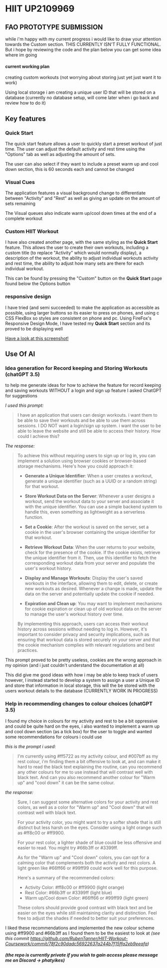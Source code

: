 # HIIT UP2109969

## FAO PROTOTYPE SUBMISSION

while i'm happy with my current progress i would like to draw your attention towards the Custom section. THIS CURRENTLY ISN'T FULLY FUNCTIONAL. But i hope by reviewing the code and the plan below you can get some idea where im going

#### current working plan

creating custom workouts (not worrying about storing just yet just want it to work)

Using local storage i am creating a unique user ID that will be stored on a database (currently no database setup, will come later when i go back and review how to do it)

## Key features

### Quick Start

The quick start feature allows a user to quickly start a preset workout of just time. The user can adjust the default activity and rest time using the "Options" tab as well as adjusting the amount of sets.

The user can also select if they want to include a preset warm up and cool down section, this is 60 seconds each and cannot be changed

### Visual Cues

The application features a visual background change to differentiate between "Activity" and "Rest" as well as giving an update on the amount of sets remaining

The Visual queues also indicate warm up/cool down times at the end of a complete workout

### Custom HIIT Workout

I have also created another page, with the same styling as the **Quick Start** feature. This allows the user to create their own workouts, including a custom title (to replace "Activity" which would normally display), a description of the workout, the ability to adjust individual workouts activity and rest time, the ability to adjust how many sets are there for each individual workout.

This can be found by pressing the "Custom" button on the **Quick Start** page found below the Options button

### responsive design

I have tried (and semi succeeded) to make the application as accessible as possible, using larger buttons so its easier to press on phones, and using c
CSS FlexBox so styles are consistent on phone and pc. Using FireFox's Responsive Design Mode, I have tested my **Quick Start** section and its proved to be displaying well

[Have a look at this screenshot!](/README-images/Screenshot%202024-03-11%20at%2016.54.37.png "Responsive Design Mode For Quick Start Page")

## Use Of AI

### Idea generation for Record keeping and Storing Workouts (chatGPT 3.5)

to help me generate ideas for how to achieve the feature for record keeping and saving workouts WITHOUT a login and sign up feature I asked ChatGPT for suggestions

_I used this prompt:_

> I have an application that users can design workouts. i want them to be able to save their workouts and be able to use them across sessions. I DO NOT want a login/sign up system. i want the user to be able to leave the website and still be able to access their history.
> How could I achieve this?

_The response:_

> To achieve this without requiring users to sign up or log in, you can implement a solution using browser cookies or browser-based storage mechanisms. Here's how you could approach it:
>
> - **Generate a Unique Identifier**: When a user creates a workout, generate a unique identifier (such as a UUID or a random string) for that workout.
>
> - **Store Workout Data on the Server**: Whenever a user designs a workout, send the workout data to your server and associate it with the unique identifier. You can use a simple backend system to handle this, even something as lightweight as a serverless function.
>
> - **Set a Cookie**: After the workout is saved on the server, set a cookie in the user's browser containing the unique identifier for that workout.
>
> - **Retrieve Workout Data**: When the user returns to your website, check for the presence of the cookie. If the cookie exists, retrieve the unique identifier from it. Then, use this identifier to fetch the corresponding workout data from your server and populate the user's workout history.
>
> - **Display and Manage Workouts**: Display the user's saved workouts in the interface, allowing them to edit, delete, or create new workouts as desired. Whenever a change is made, update the data on the server and potentially update the cookie if needed.
>
> - **Expiration and Clean up**: You may want to implement mechanisms for cookie expiration or clean up of old workout data on the server to manage the user's workout history over time.
>
> By implementing this approach, users can access their workout history across sessions without needing to log in. However, it's important to consider privacy and security implications, such as ensuring that workout data is stored securely on your server and that the cookie mechanism complies with relevant regulations and best practices.

This prompt proved to be pretty useless, cookies are the wrong approach in my opinion (and i just couldn't understand the documentation at all)

This did give me good ideas with how i may be able to keep track of users however, I instead started to develop a system to assign a user a Unique ID and store that information in local storage, this will the be stored with the users workout details to the database (CURRENTLY WORK IN PROGRESS)

### Help in recommending changes to colour choices (chatGPT 3.5)

I found my choice in colours for my activity and rest to be a bit oppressive and could be quite hard on the eyes, i also wanted to implement a warm up and cool down section (as a tick box) for the user to toggle and wanted some recommendations for colours i could use

_this is the prompt i used:_

> I'm currently using #ff5722 as my activity colour, and #007bff as my rest colour, i'm finding them a bit offensive to look at, and can make it hard to read the black text explaining the routine, can you recommend any other colours for me to use instead that will contrast well with black text. And can you also recommend another colour for "Warm up" and "cool down" it can be the same colour.

_the response:_

> Sure, I can suggest some alternative colors for your activity and rest colors, as well as a color for "Warm up" and "Cool down" that will contrast well with black text.
>
> For your activity color, you might want to try a softer shade that is still distinct but less harsh on the eyes. Consider using a light orange such as #ff8c00 or #ff9900.
>
> For your rest color, a lighter shade of blue could be less offensive and easier to read. You might try #66b3ff or #3399ff.
>
> As for the "Warm up" and "Cool down" colors, you can opt for a calming color that complements both the activity and rest colors. A light green like #66ff66 or #99ff99 could work well for this purpose.
>
> Here's a summary of the recommended colors:
>
> - Activity Color: #ff8c00 or #ff9900 (light orange)
> - Rest Color: #66b3ff or #3399ff (light blue)
> - Warm up/Cool down Color: #66ff66 or #99ff99 (light green)
>
> These colors should provide good contrast with black text and be easier on the eyes while still maintaining clarity and distinction. Feel free to adjust the shades if needed to better suit your preferences.

I liked these recommendations and implemented the new colour scheme using #ff9900 and #66b3ff as I found them to be the easiest to look at _(see this commit https://github.com/RubenTanner/HIIT-Workout-Coursework/commit/78f2c90dadc56922637a244b7f15ffa2eb9eeafa)_

##### _(the repo is currently private if you wish to gain access please message me on Discord -> phatyikes)_
